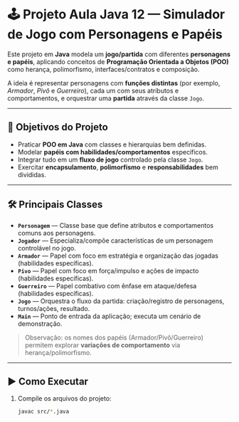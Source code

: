 # 🕹️ Projeto Aula Java 12 — Simulador de Jogo com Personagens e Papéis

Este projeto em **Java** modela um **jogo/partida** com diferentes **personagens e papéis**, aplicando conceitos de **Programação Orientada a Objetos (POO)** como herança, polimorfismo, interfaces/contratos e composição.

A ideia é representar personagens com **funções distintas** (por exemplo, *Armador*, *Pivô* e *Guerreiro*), cada um com seus atributos e comportamentos, e orquestrar uma **partida** através da classe `Jogo`.

---

## 📌 Objetivos do Projeto
- Praticar **POO em Java** com classes e hierarquias bem definidas.
- Modelar **papéis com habilidades/comportamentos** específicos.
- Integrar tudo em um **fluxo de jogo** controlado pela classe `Jogo`.
- Exercitar **encapsulamento**, **polimorfismo** e **responsabilidades** bem divididas.

---

## 🛠️ Principais Classes
- **`Personagem`** — Classe base que define atributos e comportamentos comuns aos personagens.
- **`Jogador`** — Especializa/compõe características de um personagem controlável no jogo.
- **`Armador`** — Papel com foco em estratégia e organização das jogadas (habilidades específicas).
- **`Pivo`** — Papel com foco em força/impulso e ações de impacto (habilidades específicas).
- **`Guerreiro`** — Papel combativo com ênfase em ataque/defesa (habilidades específicas).
- **`Jogo`** — Orquestra o fluxo da partida: criação/registro de personagens, turnos/ações, resultado.
- **`Main`** — Ponto de entrada da aplicação; executa um cenário de demonstração.

> Observação: os nomes dos papéis (Armador/Pivô/Guerreiro) permitem explorar **variações de comportamento** via herança/polimorfismo.

---

## ▶️ Como Executar
1. Compile os arquivos do projeto:
   ```bash
   javac src/*.java
